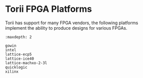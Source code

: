# Torii FPGA Platforms

Torii has support for many FPGA vendors, the following platforms implement the ability to produce designs for various FPGAs.

```{toctree}
:maxdepth: 2

gowin
intel
lattice-ecp5
lattice-ice40
lattice-machxo-2-3l
quicklogic
xilinx
```
